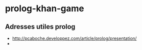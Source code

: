 # prolog-khan-game



## Adresses utiles prolog

* http://pcaboche.developpez.com/article/prolog/presentation/
* 